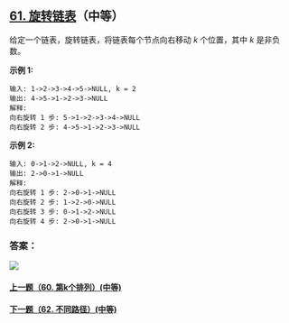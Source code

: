 ## [61. 旋转链表](https://leetcode-cn.com/problems/rotate-list/)（中等）

给定一个链表，旋转链表，将链表每个节点向右移动 *k* 个位置，其中 *k* 是非负数。

**示例 1:**

```
输入: 1->2->3->4->5->NULL, k = 2
输出: 4->5->1->2->3->NULL
解释:
向右旋转 1 步: 5->1->2->3->4->NULL
向右旋转 2 步: 4->5->1->2->3->NULL
```

**示例 2:**

```
输入: 0->1->2->NULL, k = 4
输出: 2->0->1->NULL
解释:
向右旋转 1 步: 2->0->1->NULL
向右旋转 2 步: 1->2->0->NULL
向右旋转 3 步: 0->1->2->NULL
向右旋转 4 步: 2->0->1->NULL
```



### 答案：



![](https://img-blog.csdnimg.cn/20200807155236311.png)

#### [上一题（60. 第k个排列）(中等)](https://github.com/sdwwld/leetCode/blob/master/src/main/java/com/wld/java/leetcode/leetCode0060.md)

#### [下一题（62. 不同路径）(中等)](https://github.com/sdwwld/leetCode/blob/master/src/main/java/com/wld/java/leetcode/leetCode0062.md)